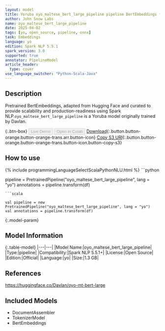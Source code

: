 ```yaml
---
layout: model
title: Yoruba oyo_maltese_bert_large_pipeline pipeline BertEmbeddings from Davlan
author: John Snow Labs
name: oyo_maltese_bert_large_pipeline
date: 2025-04-02
tags: [yo, open_source, pipeline, onnx]
task: Embeddings
language: yo
edition: Spark NLP 5.5.1
spark_version: 3.0
supported: true
annotator: PipelineModel
article_header:
  type: cover
use_language_switcher: "Python-Scala-Java"
---
```


## Description

Pretrained BertEmbeddings, adapted from Hugging Face and curated to provide scalability and production-readiness using Spark NLP.`oyo_maltese_bert_large_pipeline` is a Yoruba model originally trained by Davlan.

{:.btn-box}
<button class="button button-orange" disabled>Live Demo</button>
<button class="button button-orange" disabled>Open in Colab</button>
[Download](https://s3.amazonaws.com/auxdata.johnsnowlabs.com/public/models/oyo_maltese_bert_large_pipeline_yo_5.5.1_3.0_1743634763626.zip){:.button.button-orange.button-orange-trans.arr.button-icon}
[Copy S3 URI](s3://auxdata.johnsnowlabs.com/public/models/oyo_maltese_bert_large_pipeline_yo_5.5.1_3.0_1743634763626.zip){:.button.button-orange.button-orange-trans.button-icon.button-copy-s3}

## How to use



<div class="tabs-box" markdown="1">
{% include programmingLanguageSelectScalaPythonNLU.html %}
```python

pipeline = PretrainedPipeline("oyo_maltese_bert_large_pipeline", lang = "yo")
annotations =  pipeline.transform(df)   

```
```scala

val pipeline = new PretrainedPipeline("oyo_maltese_bert_large_pipeline", lang = "yo")
val annotations = pipeline.transform(df)

```
</div>

{:.model-param}
## Model Information

{:.table-model}
|---|---|
|Model Name:|oyo_maltese_bert_large_pipeline|
|Type:|pipeline|
|Compatibility:|Spark NLP 5.5.1+|
|License:|Open Source|
|Edition:|Official|
|Language:|yo|
|Size:|1.3 GB|

## References

https://huggingface.co/Davlan/oyo-mt-bert-large

## Included Models

- DocumentAssembler
- TokenizerModel
- BertEmbeddings